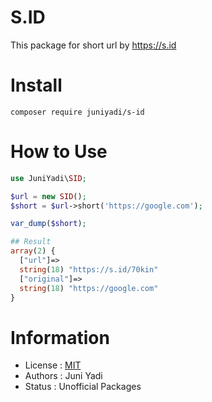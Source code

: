 # S.ID

This package for short url by https://s.id

# Install
```
composer require juniyadi/s-id
```

# How to Use
```php
use JuniYadi\SID;

$url = new SID();
$short = $url->short('https://google.com');

var_dump($short);

## Result
array(2) {
  ["url"]=>
  string(18) "https://s.id/70kin"
  ["original"]=>
  string(18) "https://google.com"
}
```

# Information
* License : [MIT](LICENSE)
* Authors : Juni Yadi
* Status : Unofficial Packages